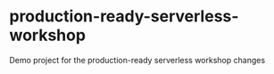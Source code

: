 # production-ready-serverless-workshop

Demo project for the production-ready serverless workshop changes
